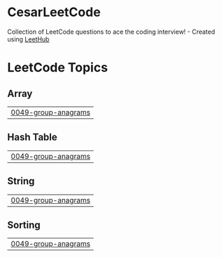 # CesarLeetCode
Collection of LeetCode questions to ace the coding interview! - Created using [LeetHub](https://github.com/QasimWani/LeetHub)

<!---LeetCode Topics Start-->
# LeetCode Topics
## Array
|  |
| ------- |
| [0049-group-anagrams](https://github.com/cesargua/CesarLeetCode/tree/master/0049-group-anagrams) |
## Hash Table
|  |
| ------- |
| [0049-group-anagrams](https://github.com/cesargua/CesarLeetCode/tree/master/0049-group-anagrams) |
## String
|  |
| ------- |
| [0049-group-anagrams](https://github.com/cesargua/CesarLeetCode/tree/master/0049-group-anagrams) |
## Sorting
|  |
| ------- |
| [0049-group-anagrams](https://github.com/cesargua/CesarLeetCode/tree/master/0049-group-anagrams) |
<!---LeetCode Topics End-->